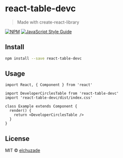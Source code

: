 # react-table-devc

> Made with create-react-library

[![NPM](https://img.shields.io/npm/v/react-table-devc.svg)](https://www.npmjs.com/package/react-table-devc) [![JavaScript Style Guide](https://img.shields.io/badge/code_style-standard-brightgreen.svg)](https://standardjs.com)

## Install

```bash
npm install --save react-table-devc
```

## Usage

```tsx
import React, { Component } from 'react'

import DeveloperCirclesTable from 'react-table-devc'
import 'react-table-devc/dist/index.css'

class Example extends Component {
  render() {
    return <DeveloperCirclesTable />
  }
}
```

## License

MIT © [elchuzade](https://github.com/elchuzade)
